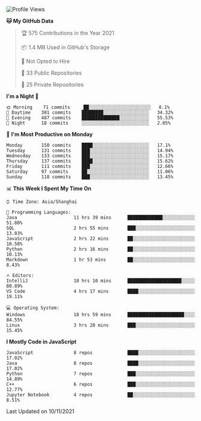<!--START_SECTION:waka-->
![Profile Views](http://img.shields.io/badge/Profile%20Views-0-blue)

**🐱 My GitHub Data** 

> 🏆 575 Contributions in the Year 2021
 > 
> 📦 1.4 MB Used in GitHub's Storage 
 > 
> 🚫 Not Opted to Hire
 > 
> 📜 33 Public Repositories 
 > 
> 🔑 25 Private Repositories  
 > 
**I'm a Night 🦉** 

```text
🌞 Morning    71 commits     ██░░░░░░░░░░░░░░░░░░░░░░░   8.1% 
🌆 Daytime    301 commits    ████████░░░░░░░░░░░░░░░░░   34.32% 
🌃 Evening    487 commits    ██████████████░░░░░░░░░░░   55.53% 
🌙 Night      18 commits     ░░░░░░░░░░░░░░░░░░░░░░░░░   2.05%

```
📅 **I'm Most Productive on Monday** 

```text
Monday       150 commits    ████░░░░░░░░░░░░░░░░░░░░░   17.1% 
Tuesday      131 commits    ███░░░░░░░░░░░░░░░░░░░░░░   14.94% 
Wednesday    133 commits    ███░░░░░░░░░░░░░░░░░░░░░░   15.17% 
Thursday     137 commits    ████░░░░░░░░░░░░░░░░░░░░░   15.62% 
Friday       111 commits    ███░░░░░░░░░░░░░░░░░░░░░░   12.66% 
Saturday     97 commits     ██░░░░░░░░░░░░░░░░░░░░░░░   11.06% 
Sunday       118 commits    ███░░░░░░░░░░░░░░░░░░░░░░   13.45%

```


📊 **This Week I Spent My Time On** 

```text
⌚︎ Time Zone: Asia/Shanghai

💬 Programming Languages: 
Java                     11 hrs 39 mins      █████████████░░░░░░░░░░░░   51.88% 
SQL                      2 hrs 55 mins       ███░░░░░░░░░░░░░░░░░░░░░░   13.03% 
JavaScript               2 hrs 22 mins       ██░░░░░░░░░░░░░░░░░░░░░░░   10.58% 
Python                   2 hrs 16 mins       ██░░░░░░░░░░░░░░░░░░░░░░░   10.13% 
Markdown                 1 hr 53 mins        ██░░░░░░░░░░░░░░░░░░░░░░░   8.43%

🔥 Editors: 
IntelliJ                 18 hrs 10 mins      ████████████████████░░░░░   80.89% 
VS Code                  4 hrs 17 mins       ████░░░░░░░░░░░░░░░░░░░░░   19.11%

💻 Operating System: 
Windows                  18 hrs 59 mins      █████████████████████░░░░   84.55% 
Linux                    3 hrs 28 mins       ███░░░░░░░░░░░░░░░░░░░░░░   15.45%

```

**I Mostly Code in JavaScript** 

```text
JavaScript               8 repos             ████░░░░░░░░░░░░░░░░░░░░░   17.02% 
Java                     8 repos             ████░░░░░░░░░░░░░░░░░░░░░   17.02% 
Python                   7 repos             ███░░░░░░░░░░░░░░░░░░░░░░   14.89% 
C++                      6 repos             ███░░░░░░░░░░░░░░░░░░░░░░   12.77% 
Jupyter Notebook         4 repos             ██░░░░░░░░░░░░░░░░░░░░░░░   8.51%

```



 Last Updated on 10/11/2021
<!--END_SECTION:waka-->　　
